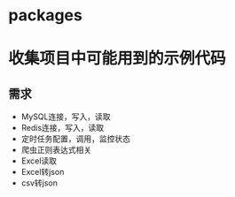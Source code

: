 # packages
# 收集项目中可能用到的示例代码

## 需求
- MySQL连接，写入，读取
- Redis连接，写入，读取
- 定时任务配置，调用，监控状态
- 爬虫正则表达式相关
- Excel读取
- Excel转json
- csv转json